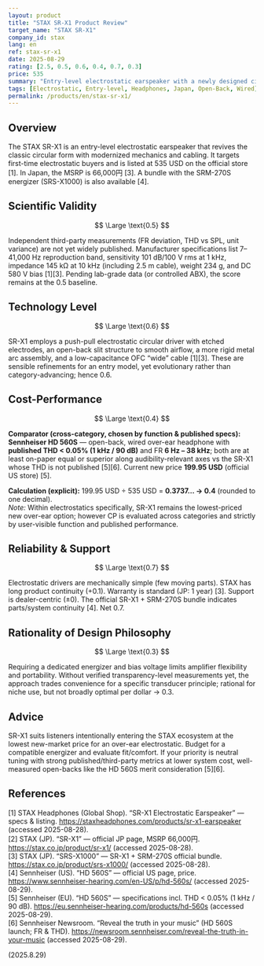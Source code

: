 ```yaml
---
layout: product
title: "STAX SR-X1 Product Review"
target_name: "STAX SR-X1"
company_id: stax
lang: en
ref: stax-sr-x1
date: 2025-08-29
rating: [2.5, 0.5, 0.6, 0.4, 0.7, 0.3]
price: 535
summary: "Entry-level electrostatic earspeaker with a newly designed circular unit and modernized construction. Cost-performance is benchmarked across categories using the cheapest product with equal-or-better user-facing function and published specs."
tags: [Electrostatic, Entry-level, Headphones, Japan, Open-Back, Wired]
permalink: /products/en/stax-sr-x1/
---
```

## Overview

The STAX SR-X1 is an entry-level electrostatic earspeaker that revives the classic circular form with modernized mechanics and cabling. It targets first-time electrostatic buyers and is listed at 535 USD on the official store [1]. In Japan, the MSRP is 66,000円 [3]. A bundle with the SRM-270S energizer (SRS-X1000) is also available [4].

## Scientific Validity

$$ \Large \text{0.5} $$

Independent third-party measurements (FR deviation, THD vs SPL, unit variance) are not yet widely published. Manufacturer specifications list 7–41,000 Hz reproduction band, sensitivity 101 dB/100 V rms at 1 kHz, impedance 145 kΩ at 10 kHz (including 2.5 m cable), weight 234 g, and DC 580 V bias [1][3]. Pending lab-grade data (or controlled ABX), the score remains at the 0.5 baseline.

## Technology Level

$$ \Large \text{0.6} $$

SR-X1 employs a push-pull electrostatic circular driver with etched electrodes, an open-back slit structure to smooth airflow, a more rigid metal arc assembly, and a low-capacitance OFC “wide” cable [1][3]. These are sensible refinements for an entry model, yet evolutionary rather than category-advancing; hence 0.6.

## Cost-Performance

$$ \Large \text{0.4} $$

**Comparator (cross-category, chosen by function & published specs):** **Sennheiser HD 560S** — open-back, wired over-ear headphone with **published THD < 0.05% (1 kHz / 90 dB)** and FR **6 Hz – 38 kHz**; both are at least on-paper equal or superior along audibility-relevant axes vs the SR-X1 whose THD is not published [5][6]. Current new price **199.95 USD** (official US store) [5].  

**Calculation (explicit):** 199.95 USD ÷ 535 USD = **0.3737… → 0.4** (rounded to one decimal).  
*Note:* Within electrostatics specifically, SR-X1 remains the lowest-priced new over-ear option; however CP is evaluated across categories and strictly by user-visible function and published performance.

## Reliability & Support

$$ \Large \text{0.7} $$

Electrostatic drivers are mechanically simple (few moving parts). STAX has long product continuity (+0.1). Warranty is standard (JP: 1 year) [3]. Support is dealer-centric (±0). The official SR-X1 + SRM-270S bundle indicates parts/system continuity [4]. Net 0.7.

## Rationality of Design Philosophy

$$ \Large \text{0.3} $$

Requiring a dedicated energizer and bias voltage limits amplifier flexibility and portability. Without verified transparency-level measurements yet, the approach trades convenience for a specific transducer principle; rational for niche use, but not broadly optimal per dollar → 0.3.

## Advice

SR-X1 suits listeners intentionally entering the STAX ecosystem at the lowest new-market price for an over-ear electrostatic. Budget for a compatible energizer and evaluate fit/comfort. If your priority is neutral tuning with strong published/third-party metrics at lower system cost, well-measured open-backs like the HD 560S merit consideration [5][6].

## References

[1] STAX Headphones (Global Shop). “SR-X1 Electrostatic Earspeaker” — specs & listing. https://staxheadphones.com/products/sr-x1-earspeaker (accessed 2025-08-28).  
[2] STAX (JP). “SR-X1” — official JP page, MSRP 66,000円. https://stax.co.jp/product/sr-x1/ (accessed 2025-08-28).  
[3] STAX (JP). “SRS-X1000” — SR-X1 + SRM-270S official bundle. https://stax.co.jp/product/srs-x1000/ (accessed 2025-08-28).  
[4] Sennheiser (US). “HD 560S” — official US page, price. https://www.sennheiser-hearing.com/en-US/p/hd-560s/ (accessed 2025-08-29).  
[5] Sennheiser (EU). “HD 560S” — specifications incl. THD < 0.05% (1 kHz / 90 dB). https://eu.sennheiser-hearing.com/products/hd-560s (accessed 2025-08-29).  
[6] Sennheiser Newsroom. “Reveal the truth in your music” (HD 560S launch; FR & THD). https://newsroom.sennheiser.com/reveal-the-truth-in-your-music (accessed 2025-08-29).

(2025.8.29)


